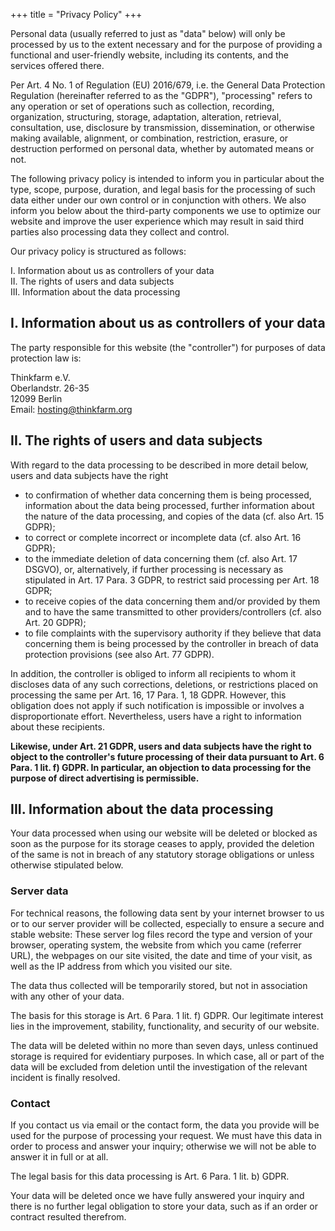 +++
title = "Privacy Policy"
+++

Personal data (usually referred to just as "data" below) will only be
processed by us to the extent necessary and for the purpose of providing
a functional and user-friendly website, including its contents, and the
services offered there.

Per Art. 4 No. 1 of Regulation (EU) 2016/679, i.e. the General Data
Protection Regulation (hereinafter referred to as the "GDPR"),
"processing" refers to any operation or set of operations such as
collection, recording, organization, structuring, storage, adaptation,
alteration, retrieval, consultation, use, disclosure by transmission,
dissemination, or otherwise making available, alignment, or combination,
restriction, erasure, or destruction performed on personal data, whether
by automated means or not.

The following privacy policy is intended to inform you in particular
about the type, scope, purpose, duration, and legal basis for the
processing of such data either under our own control or in conjunction
with others. We also inform you below about the third-party components
we use to optimize our website and improve the user experience which may
result in said third parties also processing data they collect and
control.

Our privacy policy is structured as follows:

I. Information about us as controllers of your data\
II. The rights of users and data subjects\
III. Information about the data processing

## I. Information about us as controllers of your data

The party responsible for this website (the "controller") for purposes
of data protection law is:

Thinkfarm e.V.  
Oberlandstr. 26-35  
12099 Berlin  
Email: <hosting@thinkfarm.org>

## II. The rights of users and data subjects

With regard to the data processing to be described in more detail below,
users and data subjects have the right

-   to confirmation of whether data concerning them is being processed,
    information about the data being processed, further information
    about the nature of the data processing, and copies of the data (cf.
    also Art. 15 GDPR);
-   to correct or complete incorrect or incomplete data (cf. also Art.
    16 GDPR);
-   to the immediate deletion of data concerning them (cf. also Art. 17
    DSGVO), or, alternatively, if further processing is necessary as
    stipulated in Art. 17 Para. 3 GDPR, to restrict said processing per
    Art. 18 GDPR;
-   to receive copies of the data concerning them and/or provided by
    them and to have the same transmitted to other providers/controllers
    (cf. also Art. 20 GDPR);
-   to file complaints with the supervisory authority if they believe
    that data concerning them is being processed by the controller in
    breach of data protection provisions (see also Art. 77 GDPR).

In addition, the controller is obliged to inform all recipients to whom
it discloses data of any such corrections, deletions, or restrictions
placed on processing the same per Art. 16, 17 Para. 1, 18 GDPR. However,
this obligation does not apply if such notification is impossible or
involves a disproportionate effort. Nevertheless, users have a right to
information about these recipients.

**Likewise, under Art. 21 GDPR, users and data subjects have the right
to object to the controller's future processing of their data pursuant
to Art. 6 Para. 1 lit. f) GDPR. In particular, an objection to data
processing for the purpose of direct advertising is permissible.**

## III. Information about the data processing

Your data processed when using our website will be deleted or blocked as
soon as the purpose for its storage ceases to apply, provided the
deletion of the same is not in breach of any statutory storage
obligations or unless otherwise stipulated below.

### Server data

For technical reasons, the following data sent by your internet browser
to us or to our server provider will be collected, especially to ensure
a secure and stable website: These server log files record the type and
version of your browser, operating system, the website from which you
came (referrer URL), the webpages on our site visited, the date and time
of your visit, as well as the IP address from which you visited our
site.

The data thus collected will be temporarily stored, but not in
association with any other of your data.

The basis for this storage is Art. 6 Para. 1 lit. f) GDPR. Our
legitimate interest lies in the improvement, stability, functionality,
and security of our website.

The data will be deleted within no more than seven days, unless
continued storage is required for evidentiary purposes. In which case,
all or part of the data will be excluded from deletion until the
investigation of the relevant incident is finally resolved.


### Contact

If you contact us via email or the contact form, the data you provide
will be used for the purpose of processing your request. We must have
this data in order to process and answer your inquiry; otherwise we will
not be able to answer it in full or at all.

The legal basis for this data processing is Art. 6 Para. 1 lit. b) GDPR.

Your data will be deleted once we have fully answered your inquiry and
there is no further legal obligation to store your data, such as if an
order or contract resulted therefrom.

